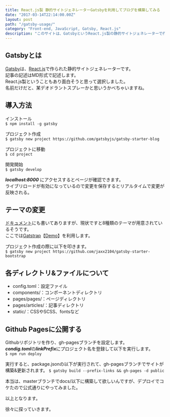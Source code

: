 ```yaml
---
title: React.js製 静的サイトジェネレーターGatsbyを利用してブログを構築してみる
date: "2017-03-14T22:14:00.00Z"
layout: post
path: "/gatsby-usage/"
category: "Front-end, JavaScript, Gatsby, React.js"
description: "このサイトは、GatsbyというReact.js製の静的サイトジェネレーターで作っています。 ここでは、このサイトを構築するまでの手順を書いていきます。"
---
```


## Gatsbyとは
[Gatsby](https://github.com/gatsbyjs/gatsby)は、[React.js](https://facebook.github.io/react/)で作られた静的サイトジェネレーターです。  
記事の記述はMD形式で記述します。  
React.js製ということもあり面白そうと思って選択しました。  
名前だけだと、某デオドラントスプレーかと思いうかべちゃいますね。

## 導入方法

インストール  
``
$ npm install -g gatsby
``

プロジェクト作成  
``
$ gatsby new project https://github.com/gatsbyjs/gatsby-starter-blog
``

プロジェクトに移動  
``
$ cd project
``  

開発開始  
``
$ gatsby develop
``

***localhost:8000*** にアクセスするとページが確認できます。  
ライブリロードが有効になっているので変更を保存するとリアルタイムで変更が反映される。

## テーマの変更

[ドキュメント](https://github.com/gatsbyjs/gatsby#gatsby-starters)にも書いてありますが、現状ですと8種類のテーマが用意されているそうです。  
ここでは[Gatstrap](https://github.com/jaxx2104/gatsby-starter-bootstrap)【[Demo](https://jaxx2104.github.io/gatsby-starter-bootstrap/)】を利用します。

プロジェクト作成の際に以下を叩きます。  
``
$ gatsby new project https://github.com/jaxx2104/gatsby-starter-bootstrap
``

## 各ディレクトリ&ファイルについて
- config.toml：設定ファイル
- components/：コンポーネントディレクトリ  
- pages/pages/：ページディレクトリ  
- pages/articles/：記事ディレクトリ  
- static/：CSSやSCSS、fontsなど

## Github Pagesに公開する
Githubリポジトリを作り、gh-pagesブランチを設定します。  
***condig.toml***の***linkPrefix***にプロジェクト名を登録して以下を実行します。  
``
$ npm run deploy
``

実行すると、package.jsonの以下が実行されて、gh-pagesブランチでサイトが構築&更新されます。
``
$ gatsby build --prefix-links && gh-pages -d public
``

本当は、masterブランチでdocs/以下に構築して欲しいんですが、デプロイでコケたので公式通りにやってみました。

以上となります。

徐々に探っていきます。